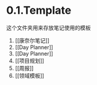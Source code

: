 # 0.1.Template
这个文件夹用来存放笔记使用的模板
1. [[康奈尔笔记]]
2. [[Day Planner]]
3. [[Day Planner]]
4. [[项目规划]]
5. [[周报]]
6. [[领域模板]]
